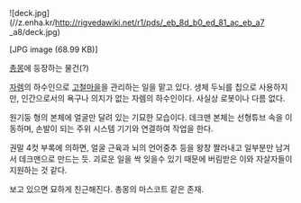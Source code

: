 ![deck.jpg](//z.enha.kr/http://rigvedawiki.net/r1/pds/_eb_8d_b0_ed_81_ac_eb_a7
_a8/deck.jpg)

[JPG image (68.99 KB)]

[총몽](%EC%B4%9D%EB%AA%BD.md)에 등장하는 물건(?)

[자렘](%EC%9E%90%EB%A0%98.md)의 하수인으로
[고철마을](%EA%B3%A0%EC%B2%A0%EB%A7%88%EC%9D%84.md)을 관리하는 일을 맡고 있다. 생체 두뇌를 칩으로
사용하지만, 인간으로서의 욕구나 의지가 없는 자렘의 하수인이다. 사실상 로봇이나 다름 없다.

원기둥 형의 본체에 얼굴만 달려 있는 기묘한 모습이다. 데크맨 본체는 선형튜브 속을 이동하며, 손발이 되는 주위 시스템 기기와 연결하여
작업을 한다.

권말 4컷 부록에 의하면, 얼굴 근육과 뇌의 언어중추 등을 왕창 짤라내고 일부분만 남겨서 데크맨으로 만드는 듯. 괴로운 일을 싹 잊을수 있기
때문에 버림받은 이와 자살자들이 지원하는 것 같다.

보고 있으면 묘하게 친근해진다. 총몽의 마스코트 같은 존재.

